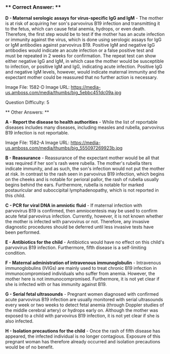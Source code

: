 ### ** Correct Answer: **

**D - Maternal serologic assays for virus-specific IgG and IgM** - The mother is at risk of acquiring her son's parvovirus B19 infection and transmitting it to the fetus, which can cause fetal anemia, hydrops, or even death. Therefore, the first step would be to test if the mother has an acute infection or immunity against the virus, which is done using serologic assays for IgG or IgM antibodies against parvovirus B19. Positive IgM and negative IgG antibodies would indicate an acute infection or a false positive test and must be repeated in 2 weeks for confirmation. The repeat test can show either negative IgG and IgM, in which case the mother would be susceptible to infection, or positive IgM and IgG, indicating acute infection. Positive IgG and negative IgM levels, however, would indicate maternal immunity and the expectant mother could be reassured that no further action is necessary.

Image File: 1582-D
Image URL: https://media-us.amboss.com/media/thumbs/big_5ebbc451dc09a.jpg

Question Difficulty: 5

** Other Answers: **

**A - Report the disease to health authorities** - While the list of reportable diseases includes many diseases, including measles and rubella, parvovirus B19 infection is not reportable.

Image File: 1582-A
Image URL: https://media-us.amboss.com/media/thumbs/big_555097269923b.jpg

**B - Reassurance** - Reassurance of the expectant mother would be all that was required if her son's rash were rubella. The mother's rubella titers indicate immunity, and as such, the son's infection would not put the mother at risk. In contrast to the rash seen in parvovirus B19 infection, which begins on the cheeks and is notable for perioral pallor, the rash of rubella usually begins behind the ears. Furthermore, rubella is notable for marked postauricular and suboccipital lymphadenopathy, which is not reported in this child.

**C - PCR for viral DNA in amniotic fluid** - If maternal infection with parvovirus B19 is confirmed, then amniocentesis may be used to confirm acute fetal parvovirus infection. Currently, however, it is not known whether the mother is infected with parvovirus or not. Therefore, any invasive diagnostic procedures should be deferred until less invasive tests have been performed.

**E - Antibiotics for the child** - Antibiotics would have no effect on this child's parvovirus B19 infection. Furthermore, fifth disease is a self-limiting condition.

**F - Maternal administration of intravenous immunoglobulin** - Intravenous immunoglobulins (IVIGs) are mainly used to treat chronic B19 infection in immunocompromised individuals who suffer from anemia. However, the mother here is not immunocompromised. Furthermore, it is not yet clear if she is infected with or has immunity against B19.

**G - Serial fetal ultrasounds** - Pregnant women diagnosed with confirmed acute parvovirus B19 infection are usually monitored with serial ultrasounds every week or two weeks to detect fetal anemia (through Doppler studies of the middle cerebral artery) or hydrops early on. Although the mother was exposed to a child with parvovirus B19 infection, it is not yet clear if she is also infected.

**H - Isolation precautions for the child** - Once the rash of fifth disease has appeared, the infected individual is no longer contagious. Exposure of this pregnant woman has therefore already occurred and isolation precautions would be of no benefit.

